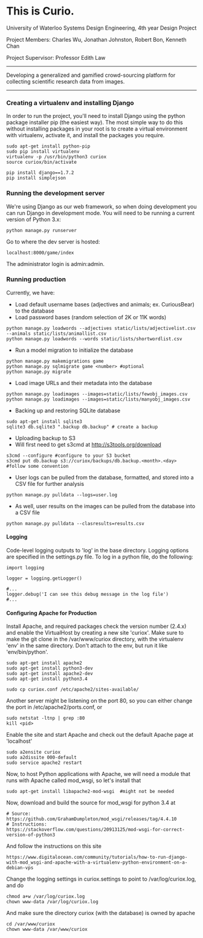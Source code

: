 This is Curio.
=====

University of Waterloo
Systems Design Engineering, 4th year Design Project

Project Members:
Charles Wu, Jonathan Johnston, Robert Bon, Kenneth Chan

Project Supervisor:
Professor Edith Law

---

Developing a generalized and gamified crowd-sourcing platform for collecting scientific research data from images.

---

### Creating a virtualenv and installing Django

In order to run the project, you'll need to install Django using the python package installer pip (the easiest way). The most simple way to do this without installing packages in your root is to create a virtual environment with virtualenv, activate it, and install the packages you require.

```
sudo apt-get install python-pip
sudo pip install virtualenv
virtualenv -p /usr/bin/python3 curiox
source curiox/bin/activate

pip install django==1.7.2
pip install simplejson
```

### Running the development server

We're using Django as our web framework, so when doing development you can run Django in development mode. You will need to be running a current version of Python 3.x:

```
python manage.py runserver
```

Go to where the dev server is hosted:

```
localhost:8000/game/index
```

The administrator login is admin:admin.

### Running production

Currently, we have:
* Load default username bases (adjectives and animals; ex. CuriousBear) to the database
* Load password bases (random selection of 2K or 11K words)

```
python manage.py loadwords --adjectives static/lists/adjectivelist.csv --animals static/lists/animallist.csv
python manage.py loadwords --words static/lists/shortwordlist.csv
```

* Run a model migration to initialize the database

```
python manage.py makemigrations game
python manage.py sqlmigrate game <number> #optional
python manage.py migrate
```

* Load image URLs and their metadata into the database

```
python manage.py loadimages --images=static/lists/fewobj_images.csv
python manage.py loadimages --images=static/lists/manyobj_images.csv
```

* Backing up and restoring SQLite database

```
sudo apt-get install sqlite3
sqlite3 db.sqlite3 ".backup db.backup" # create a backup
```

* Uploading backup to S3
* Will first need to get s3cmd at http://s3tools.org/download

```
s3cmd --configure #configure to your S3 bucket
s3cmd put db.backup s3://curiox/backups/db.backup.<month>.<day> #follow some convention
```

* User logs can be pulled from the database, formatted, and stored into a CSV file for further analysis

```
python manage.py pulldata --logs=user.log
```

* As well, user results on the images can be pulled from the database into a CSV file

```
python manage.py pulldata --clasresults=results.csv
```

#### Logging

Code-level logging outputs to 'log' in the base directory. Logging options are specified in the settings.py file. To log in a python file, do the following:

```
import logging

logger = logging.getLogger()

#...
logger.debug('I can see this debug message in the log file')
#...
```

#### Configuring Apache for Production

Install Apache, and required packages check the version number (2.4.x) and enable the VirtualHost by creating a new site 'curiox'. Make sure to make the git clone in the /var/www/curiox directory, with the virtualenv 'env' in the same directory. Don't attach to the env, but run it like 'env/bin/python'.

```
sudo apt-get install apache2
sudo apt-get install python3-dev
sudo apt-get install apache2-dev
sudo apt-get install python3.4

sudo cp curiox.conf /etc/apache2/sites-available/
```

Another server might be listening on the port 80, so you can either change the port in /etc/apache2/ports.conf, or

```
sudo netstat -ltnp | grep :80
kill <pid>
```

Enable the site and start Apache and check out the default Apache page at 'localhost'

```
sudo a2ensite curiox
sudo a2dissite 000-default
sudo service apache2 restart
```

Now, to host Python applications with Apache, we will need a module that runs with Apache called mod\_wsgi, so let's install that

```
sudo apt-get install libapache2-mod-wsgi  #might not be needed
```

Now, download and build the source for mod\_wsgi for python 3.4 at

```
# Source:
https://github.com/GrahamDumpleton/mod_wsgi/releases/tag/4.4.10
# Instructions:
https://stackoverflow.com/questions/20913125/mod-wsgi-for-correct-version-of-python3
```

And follow the instructions on this site

```
https://www.digitalocean.com/community/tutorials/how-to-run-django-with-mod_wsgi-and-apache-with-a-virtualenv-python-environment-on-a-debian-vps
```

Change the logging settings in curiox.settings to point to /var/log/curiox.log, and do

```
chmod a+w /var/log/curiox.log
chown www-data /var/log/curiox.log
```

And make sure the directory curiox (with the database) is owned by apache

```
cd /var/www/curiox
chown www-data /var/www/curiox
```
